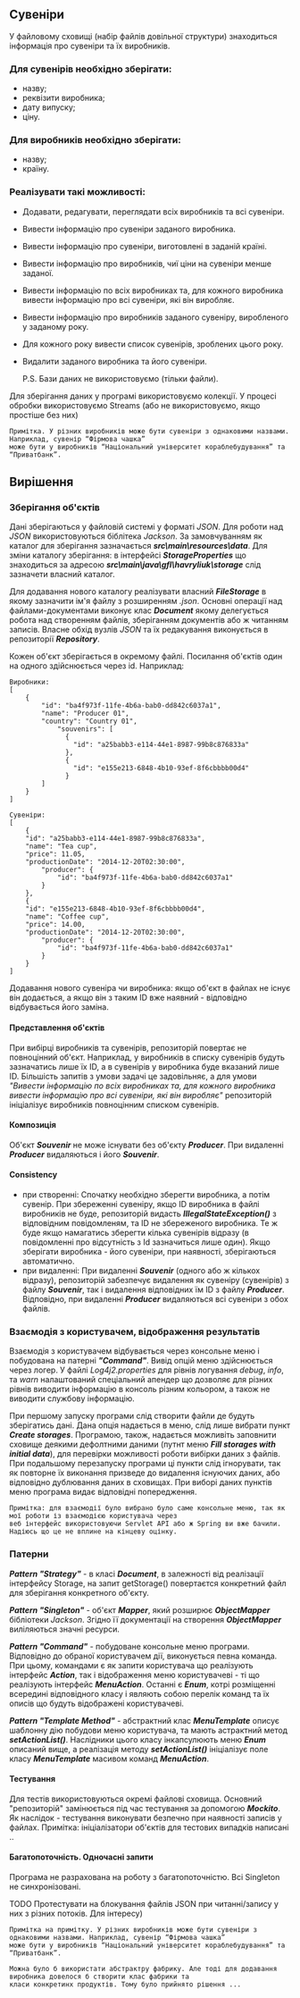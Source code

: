 
## Сувеніри
У файловому сховищі (набір файлів довільної структури) знаходиться
інформація про сувеніри та їх виробників.
### Для сувенірів необхідно зберігати:
- назву;
- реквізити виробника;
- дату випуску;
- ціну.
### Для виробників необхідно зберігати:
- назву;
- країну.
### Реалізувати такі можливості:
- Додавати, редагувати, переглядати всіх виробників та всі сувеніри.
- Вивести інформацію про сувеніри заданого виробника.
- Вивести інформацію про сувеніри, виготовлені в заданій країні.
- Вивести інформацію про виробників, чиї ціни на сувеніри менше заданої.
- Вивести інформацію по всіх виробниках та, для кожного виробника вивести інформацію
про всі сувеніри, які він виробляє.
- Вивести інформацію про виробників заданого сувеніру, виробленого у заданому року.
- Для кожного року вивести список сувенірів, зроблених цього року.
- Видалити заданого виробника та його сувеніри.


    P.S. Бази даних не використовуємо (тільки файли).

Для зберігання даних у програмі використовуємо колекції. У процесі обробки
використовуємо Streams (або не використовуємо, якщо простіше без них)

    Примітка. У різних виробників може бути сувеніри з однаковими назвами. Наприклад, сувенір “Фірмова чашка” 
    може бути у виробників “Національний університет кораблебудування” та “Приватбанк”.




## Вирішення


### Зберігання об'єктів
Дані зберігаються у файловій системі у форматі *JSON*. Для роботи над *JSON* використовуються біблітека *Jackson*.
За замовчуванням як каталог для зберігання зазначається ***src\main\resources\data***. 
Для зміни каталогу зберігання: в інтерфейсі ***StorageProperties*** що знаходиться за адресою
***src\main\java\gfl\havryliuk\storage*** слід зазначети власний каталог. 

Для додавання нового каталогу реалізувати власний ***FileStorage*** в якому зазначити ім'я файлу з розширенням *.json*.
Основні операції над файлами-документами виконує клас ***Document*** якому делегується робота над створенням файлів, 
зберіганням документів або ж читанням записів. Власне обхід вузлів *JSON* та їх редакування виконується в репозиторії
***Repository***.

Кожен об'єкт зберігається в окремому файлі. Посилання об'єктів один на одного здійснюється через id. Наприклад:
    
    Виробники:
    [
        {
            "id": "ba4f973f-11fe-4b6a-bab0-dd842c6037a1",
            "name": "Producer 01",
            "country": "Country 01",
                "souvenirs": [
                  {
                    "id": "a25babb3-e114-44e1-8987-99b8c876833a"
                  },
                  {
                    "id": "e155e213-6848-4b10-93ef-8f6cbbbb00d4"
                  }
            ]
        }
    ]

    Сувеніри:
    [
        {
        "id": "a25babb3-e114-44e1-8987-99b8c876833a",
        "name": "Tea cup",
        "price": 11.05,
        "productionDate": "2014-12-20T02:30:00",
            "producer": {
                "id": "ba4f973f-11fe-4b6a-bab0-dd842c6037a1"
            }
        },
        {
        "id": "e155e213-6848-4b10-93ef-8f6cbbbb00d4",
        "name": "Coffee cup",
        "price": 14.00,
        "productionDate": "2014-12-20T02:30:00",
            "producer": {
                "id": "ba4f973f-11fe-4b6a-bab0-dd842c6037a1"
            }
        }
    ]

Додавання нового сувеніра чи виробника: якщо об'єкт в файлах не існує він додається, а якщо він з таким ID вже наявний -
відповідно відбувається його заміна.


#### Представлення об'єктів
При вибірці виробників та сувенірів, репозиторій повертає не повноцінний об'єкт. Наприклад, у виробників
в списку сувенірів будуть зазначатись лише їх ID, а в сувенірів у виробника буде вказаний лише ID.
Більшість запитів з умови задачі це задовільняє, а для умови *"Вивести інформацію по всіх виробниках та, для кожного
виробника вивести інформацію про всі сувеніри, які він виробляє"* репозиторій ініціалізує виробників повноцінним
списком сувенірів.


#### Композиція
Об'єкт ***Souvenir*** не може існувати без об'єкту ***Producer***. При видаленні ***Producer*** видаляються і його
***Souvenir***.

#### Consistency
- при створенні: Спочатку необхідно зберегти виробника, а потім сувенір. При збереженні сувеніру, якщо ID виробника 
  в файлі виробників не буде, репозиторій видасть ***IllegalStateException()*** з відповідним повідомленям, та ID не 
  збереженого виробника. Те ж буде якщо намагатись зберегти кілька сувенірів відразу (в повідомленні про відсутність 
  з Id зазначиться лише один). Якщо зберігати виробника - його сувеніри, при наявності, зберігаються автоматично.
- при видаленні: При видаленні ***Souvenir*** (одного або ж кількох відразу), репозиторій забезпечує видалення як 
  сувеніру (сувенірів) з файлу ***Souvenir***, так і видалення відповідних їм ID з файлу ***Producer***. Відповідно,
  при видаленні ***Producer*** видаляються всі сувеніри з обох файлів.


### Взаємодія з користувачем, відображення результатів
Взаємодія з користувачем відбувається через консольне меню і побудована на патерні ***"Command"***. Вивід опцій меню
здійснюється через логер. У файлі *Log4j2.properties* для рівнів логування *debug*, *info*, та *warn* налаштований
спеціальний апендер що дозволяє для різних рівнів виводити інформацію в консоль різним кольором, а також не виводити 
службову інформацію.

При першому запуску програми слід створити файли де будуть зберігатись дані. Дана опція надається в меню, слід лише
вибрати пункт ***Create storages***. Програмою, також, надається можливіть заповнити сховище деякими дефолтними даними
(путнт меню ***Fill storages with initial data***), для перевірки можливості роботи вибірки даних з файлів.
При подальшому перезапуску програми ці пункти слід ігнорувати, так як повторне їх виконання призведе до видалення 
існуючих даних, або відповідно дублювання даних в сховищах. При виборі даних пунктів меню програма видає відповідні 
попередження.

    Примітка: для взаємодії було вибрано було саме консольне меню, так як мої роботи із взаємодією користувача через 
    веб інтерфейс використовуючи Servlet API або ж Spring ви вже бачили. Надіюсь що це не вплине на кінцеву оцінку.

### Патерни
***Pattern "Strategy"*** - в класі ***Document<T>***, в залежності від реалізації інтерфейсу Storage, на запит getStorage()
повертаєтся конкретний файл для зберігання конкретного об'єкту.

***Pattern "Singleton"*** - об'єкт ***Mapper***, який розширює ***ObjectMapper*** бібліотеки *Jackson*. Згідно її 
документації на створення ***ObjectMapper*** виліляються значні ресурси.

***Pattern "Command"*** - побудоване консольне меню програми. Відповідно до обраної користувачем дії, виконується певна 
команда. При цьому, командами є як запити користувача що реалізують інтерфейс ***Action***, так і відображення меню
користувачеві - ті що реалізують інтерфейс ***MenuAction***. Останні є ***Enum***, котрі розміщенні всередині
відповідного класу і являють собою перелік команд та їх описів що будуть відображені користувачеві. 

***Pattern "Template Method"*** - абстрактний клас ***MenuTemplate*** описує шаблонну дію побудови меню користувача, та
мають астрактний метод ***setActionList()***. Наслідники цього класу інкапсулюють меню ***Enum*** описаний вище, а 
реалізація методу ***setActionList()*** ініціалізує поле класу ***MenuTemplate*** масивом команд ***MenuAction***.




#### Тестування
Для тестів використовуються окремі файлові сховища. Основний "репозиторій" замінюється під час тестування
за допомогою ***Mockito***. Як наслідок - тестування виконувати безпечно при наявності записів у файлах.
Примітка: ініціалізатори об'єктів для тестових випадків написані ..

#### Багатопоточність. Одночасні запити
Програма не разрахована на роботу з багатопоточністю. Всі Singleton не синхронізовані. 

TODO Протестувати на блокування файлів JSON при читанні/запису у них з різних потоків. Для інтересу) 


    Примітка на примітку. У різних виробників може бути сувеніри з однаковими назвами. Наприклад, сувенір “Фірмова чашка” 
    може бути у виробників “Національний університет кораблебудування” та “Приватбанк”.

    Можна було б використати абстрактру фабрику. Але тоді для додавання виробника довелося б створити клас фабрики та
    класи конкретинх продуктів. Тому було прийнято рішення ...
